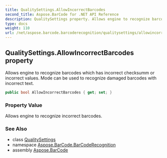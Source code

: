```yaml
---
title: QualitySettings.AllowIncorrectBarcodes
second_title: Aspose.BarCode for .NET API Reference
description: QualitySettings property. Allows engine to recognize barcodes which has incorrect checksumm or incorrect values. Mode can be used to recognize damaged barcodes with incorrect text
type: docs
weight: 110
url: /net/aspose.barcode.barcoderecognition/qualitysettings/allowincorrectbarcodes/
---
```

## QualitySettings.AllowIncorrectBarcodes property

Allows engine to recognize barcodes which has incorrect checksumm or incorrect values. Mode can be used to recognize damaged barcodes with incorrect text.

```csharp
public bool AllowIncorrectBarcodes { get; set; }
```

### Property Value

Allows engine to recognize incorrect barcodes.

### See Also

* class [QualitySettings](../)
* namespace [Aspose.BarCode.BarCodeRecognition](../../qualitysettings/)
* assembly [Aspose.BarCode](../../../)


